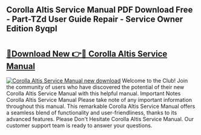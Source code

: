 ## Corolla Altis Service Manual PDF Download Free - Part-TZd User Guide Repair - Service Owner Edition 8yqpI

# <h2><a href="http://bc65600.oget.top/?id=Corolla+Altis+Service+Manual">🔗Download New 👉🔴 Corolla Altis Service Manual</a></h2>

[![Corolla Altis Service Manual new download](https://i.imgur.com/5g1atiW.png)](http://bc65600.oget.top/?id=Corolla+Altis+Service+Manual)
Welcome to the Club! Join the community of users who have discovered the potential of their new Corolla Altis Service Manual with this helpful manual. Important Notes Corolla Altis Service Manual Please take note of any important information throughout this manual. This remarkable Corolla Altis Service Manual offers a seamless blend of functionality and user-friendliness, thanks to its advanced features. Please Don't Hesitate Corolla Altis Service Manual. Our customer support team is ready to answer your questions.
